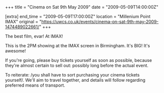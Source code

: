 +++
title = "Cinema on Sat 9th May 2009"
date = "2009-05-09T14:00:00Z"

[extra]
end_time = "2009-05-09T17:00:00Z"
location = "Millenium Point IMAX"
original = "https://uwcs.co.uk/events/cinema-on-sat-9th-may-2009-1474489022661/"
+++

The best film, evar\! At IMAX\!

This is the 2PM showing at the IMAX screen in Birmingham. It's BIG\! It's awesome\!

If you're going, please buy tickets yourself as soon as possible, because they're almost certain to sell out: possibly long before the actual event.

To reiterate: /you shall have to sort purchasing your cinema tickets yourself/. We'll aim to travel together, and details will follow regarding preferred means of transport.

